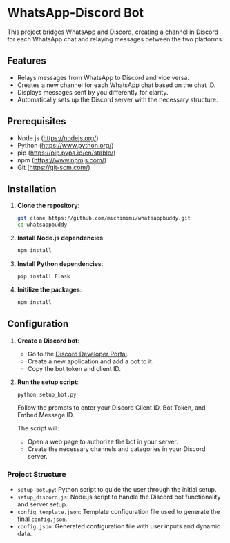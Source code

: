 # WhatsApp-Discord Bot

This project bridges WhatsApp and Discord, creating a channel in Discord for each WhatsApp chat and relaying messages between the two platforms.

## Features

- Relays messages from WhatsApp to Discord and vice versa.
- Creates a new channel for each WhatsApp chat based on the chat ID.
- Displays messages sent by you differently for clarity.
- Automatically sets up the Discord server with the necessary structure.

## Prerequisites

- Node.js (https://nodejs.org/)
- Python (https://www.python.org/)
- pip (https://pip.pypa.io/en/stable/)
- npm (https://www.npmjs.com/)
- Git (https://git-scm.com/)

## Installation

1. **Clone the repository**:

    ```sh
    git clone https://github.com/michimimi/whatsappbuddy.git
    cd whatsappbuddy
    ```

2. **Install Node.js dependencies**:

    ```sh
    npm install
    ```

3. **Install Python dependencies**:

    ```sh
    pip install Flask
    ```
4. **Initilize the packages**:
   ```sh
   npm install
   ```

## Configuration

1. **Create a Discord bot**:

    - Go to the [Discord Developer Portal](https://discord.com/developers/applications).
    - Create a new application and add a bot to it.
    - Copy the bot token and client ID.

2. **Run the setup script**:

    ```sh
    python setup_bot.py
    ```

    Follow the prompts to enter your Discord Client ID, Bot Token, and Embed Message ID.

    The script will:
    - Open a web page to authorize the bot in your server.
    - Create the necessary channels and categories in your Discord server.


### Project Structure

- `setup_bot.py`: Python script to guide the user through the initial setup.
- `setup_discord.js`: Node.js script to handle the Discord bot functionality and server setup.
- `config_template.json`: Template configuration file used to generate the final `config.json`.
- `config.json`: Generated configuration file with user inputs and dynamic data.
